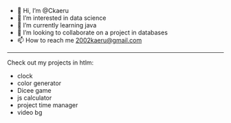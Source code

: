 - 👋 Hi, I’m @Ckaeru
- 👀 I’m interested in data science
- 🌱 I’m currently learning java
- 💞️ I’m looking to collaborate on a project in databases
- 📫 How to reach me 2002kaeru@gmail.com
-----------------------------------------------------------------
Check out my projects in htlm:
- clock
- color generator
- Dicee game
- js calculator
- project time manager
- video bg

